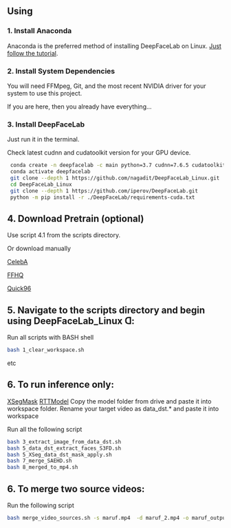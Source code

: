 ## Using
### 1. Install Anaconda 
Anaconda is the preferred method of installing DeepFaceLab on Linux.
[Just follow the tutorial](https://docs.conda.io/projects/conda/en/latest/user-guide/install).  

### 2. Install System Dependencies 
You will need FFMpeg, Git, and the most recent NVIDIA driver for your system to use this project.

If you are here, then you already have everything...

### 3. Install DeepFaceLab

Just run it in the terminal.

Check latest cudnn and cudatoolkit version for your GPU device.

```bash
 conda create -n deepfacelab -c main python=3.7 cudnn=7.6.5 cudatoolkit=10.1.243
 conda activate deepfacelab
 git clone --depth 1 https://github.com/nagadit/DeepFaceLab_Linux.git
 cd DeepFaceLab_Linux
 git clone --depth 1 https://github.com/iperov/DeepFaceLab.git
 python -m pip install -r ./DeepFaceLab/requirements-cuda.txt
```

## 4. Download Pretrain (optional)
Use script 4.1 from the scripts directory.
 
Or download manually

[CelebA](https://github.com/nagadit/DeepFaceLab_Linux/releases/download/1.0/pretrain_CelebA.zip)

[FFHQ](https://github.com/nagadit/DeepFaceLab_Linux/releases/download/1.0/pretrain_FFHQ.zip)

[Quick96](https://github.com/nagadit/DeepFaceLab_Linux/releases/download/1.0/pretrain_Quick96.zip)

## 5. Navigate to the scripts directory and begin using DeepFaceLab_Linux ᗡ:
Run all scripts with BASH shell
```bash
bash 1_clear_workspace.sh
```
etc


## 6. To run inference only:
[XSegMask](https://drive.google.com/file/d/1fo2ge4vURia8i745xKE2fhlLKSnOxzJI/view)
[RTTModel]( https://drive.google.com/file/d/1-WWffEksKm1zSHh4hmh43cyBXi0HjHbj/view)
Copy the model folder from drive and paste it into workspace folder. 
Rename your target video as data_dst.* and paste it into workspace

Run all the following script
```bash
bash 3_extract_image_from_data_dst.sh 
bash 5_data_dst_extract_faces_S3FD.sh
bash 5_XSeg_data_dst_mask_apply.sh
bash 7_merge_SAEHD.sh
bash 8_merged_to_mp4.sh

```


## 6. To merge two source videos:

Run the following script
```bash
bash merge_video_sources.sh -s maruf.mp4  -d maruf_2.mp4 -o maruf_output.mp4

```